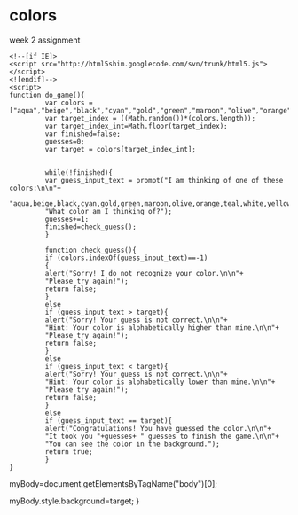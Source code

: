 # colors
week 2 assignment
<!DOCTYPE html>
<html lang="en">
  <head>
    <meta charset="utf-8">
    <meta name="generator" content="CoffeeCup HTML Editor (www.coffeecup.com)">
    <meta name="dcterms.created" content="Sun, 24 Apr 2016 00:01:44 GMT">
    <meta name="description" content="">
    <meta name="keywords" content="">
    <title></title>
    
    <!--[if IE]>
    <script src="http://html5shim.googlecode.com/svn/trunk/html5.js"></script>
    <![endif]-->
	<script>
	function do_game(){
			 var colors = ["aqua","beige","black","cyan","gold","green","maroon","olive","orange","teal","white","yellow"];
			 var target_index = ((Math.random())*(colors.length));
			 var target_index_int=Math.floor(target_index);
			 var finished=false;
			 guesses=0;
			 var target = colors[target_index_int];
			   
		
			 while(!finished){ 
			 var guess_input_text = prompt("I am thinking of one of these colors:\n\n"+
			 "aqua,beige,black,cyan,gold,green,maroon,olive,orange,teal,white,yellow\n\n"+
			 "What color am I thinking of?");
			 guesses+=1;
			 finished=check_guess();
			 }
			 
			 function check_guess(){
			 if (colors.indexOf(guess_input_text)==-1)
			 {
			 alert("Sorry! I do not recognize your color.\n\n"+
			 "Please try again!");
			 return false;
			 }
			 else
			 if (guess_input_text > target){
			 alert("Sorry! Your guess is not correct.\n\n"+
			 "Hint: Your color is alphabetically higher than mine.\n\n"+
			 "Please try again!");
			 return false;
			 }
			 else
			 if (guess_input_text < target){
			 alert("Sorry! Your guess is not correct.\n\n"+
			 "Hint: Your color is alphabetically lower than mine.\n\n"+
			 "Please try again!");
			 return false;
			 }
			 else
			 if (guess_input_text == target){
			 alert("Congratulations! You have guessed the color.\n\n"+
			 "It took you "+guesses+ " guesses to finish the game.\n\n"+
			 "You can see the color in the background.");
			 return true;
			 }
	}
myBody=document.getElementsByTagName("body")[0];


myBody.style.background=target;	
	}
	</script>
	
  </head>
  <body onload="do_game()">

  </body>
</html>
